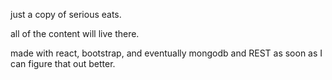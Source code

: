 just a copy of serious eats.

all of the content will live there.

made with react, bootstrap, and eventually mongodb and REST as soon as I can figure that out better.